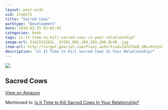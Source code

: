 ```yaml
---
layout: post-wide
uid: item171
title: "Sacred Cows"
worktype: "Development"
date: 2016-03-25 01:01:01
categories: book
tags: is-it-time-to-kill-sacred-cows-in-your-relationship?
image-url: 51di52SZA2L._SY291_BO1,204,203,200_QL40_.jpg
item-url: http://target.georiot.com/Proxy.ashx?tsid=14707&GR_URL=http%3A%2F%2Fwww.amazon.com%2FSacred-Cows-Truth-Divorce-Marriage%2Fdp%2F1626813612%2F
description: "Is It Time to Kill Sacred Cows In Your Relationship?"
---
```

<a href="http://target.georiot.com/Proxy.ashx?tsid=14707&GR_URL=http%3A%2F%2Fwww.amazon.com%2FSacred-Cows-Truth-Divorce-Marriage%2Fdp%2F1626813612%2F" target="blank"><img src="../../../../img/thumbs/51di52SZA2L._SY291_BO1,204,203,200_QL40_.jpg" class="prod-img"></a>
<h2>Sacred Cows</h2>
<p><a class="btn btn-primary" href="http://target.georiot.com/Proxy.ashx?tsid=14707&GR_URL=http%3A%2F%2Fwww.amazon.com%2FSacred-Cows-Truth-Divorce-Marriage%2Fdp%2F1626813612%2F" target="blank">View on Amazon</a><p>
<p>Mentioned in: <a href="http://fourhourworkweek.com/2015/05/20/google-x/" target="blank">Is It Time to Kill Sacred Cows In Your Relationship?</a></p>

